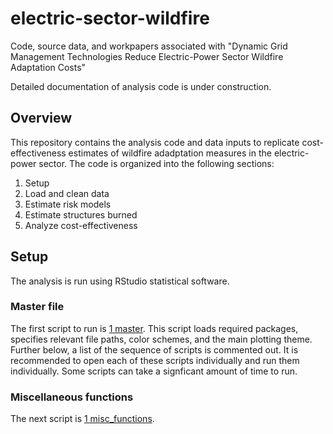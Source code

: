 # electric-sector-wildfire
Code, source data, and workpapers associated with "Dynamic Grid Management Technologies Reduce Electric-Power Sector Wildfire Adaptation Costs"

Detailed documentation of analysis code is under construction.

## Overview

This repository contains the analysis code and data inputs to replicate cost-effectiveness estimates of wildfire adadptation measures in the electric-power sector. The code is organized into the following sections:

1. Setup
2. Load and clean data
3. Estimate risk models
4. Estimate structures burned
5. Analyze cost-effectiveness

## Setup

The analysis is run using RStudio statistical software. 

### Master file

The first script to run is [1 master](https://github.com/cody-w/electric-sector-wildfire/blob/main/code/1%20master.R). This script loads required packages, specifies relevant file paths, color schemes, and the main plotting theme. Further below, a list of the sequence of scripts is commented out. It is recommended to open each of these scripts individually and run them individually. Some scripts can take a signficant amount of time to run.

### Miscellaneous functions

The next script is [1 misc_functions](https://github.com/cody-w/electric-sector-wildfire/blob/main/code/1%20misc_functions.R). 

